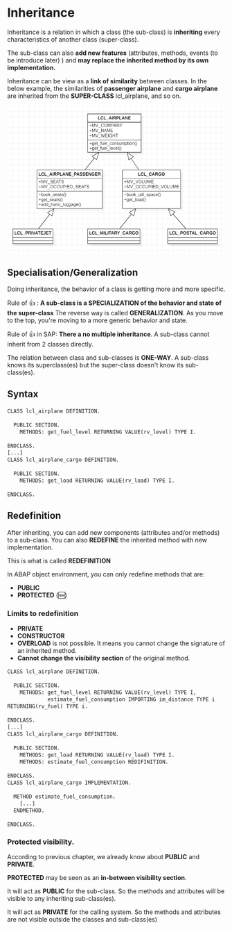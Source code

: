 

# Inheritance

Inheritance is a relation in which a class (the sub-class) is **inheriting** every characteristics of another class (super-class). 

The sub-class can also **add new features** (attributes, methods, events (to be introduce later) ) and **may replace the inherited method by its own implementation.**

Inheritance can be view as a **link of similarity** between classes. In the below example, the similarities of **passenger airplane** and **cargo airplane** are inherited from the **SUPER-CLASS** lcl_airplane, and so on.

![Inheritance](../img/inheritance.PNG)

## Specialisation/Generalization

Doing inheritance, the behavior of a class is getting more and more specific.

Rule of :thumbsup: : **A sub-class is a SPECIALIZATION of the behavior and state of the super-class**
The reverse way is called **GENERALIZATION**. As you move to the top, you're moving to a more generic behavior and state.

Rule of :thumbsup: in SAP: **There a no multiple inheritance**. A sub-class cannot inherit from 2 classes directly.

The relation between class and sub-classes is **ONE-WAY**. A sub-class knows its superclass(es) but the super-class doesn't know its sub-class(es).

## Syntax

```
CLASS lcl_airplane DEFINITION.

  PUBLIC SECTION.
    METHODS: get_fuel_level RETURNING VALUE(rv_level) TYPE I.
    
ENDCLASS.
[...]
CLASS lcl_airplane_cargo DEFINITION.

  PUBLIC SECTION.
    METHODS: get_load RETURNING VALUE(rv_load) TYPE I.
    
ENDCLASS.
```

## Redefinition

After inheriting, you can add new components (attributes and/or methods) to a sub-class. You can also **REDEFINE** the inherited method with new implementation.

This is what is called **REDEFINITION**

In ABAP object environment, you can only redefine methods that are:
- **PUBLIC**
- **PROTECTED** (:new:)

### Limits to redefinition
- **PRIVATE**
- **CONSTRUCTOR**
- **OVERLOAD** is not possible. It means you cannot change the signature of an inherited method.
- **Cannot change the visibility section** of the original method.

```
CLASS lcl_airplane DEFINITION.

  PUBLIC SECTION.
    METHODS: get_fuel_level RETURNING VALUE(rv_level) TYPE I,
             estimate_fuel_consumption IMPORTING im_distance TYPE i RETURNING(rv_fuel) TYPE i.
    
ENDCLASS.
[...]
CLASS lcl_airplane_cargo DEFINITION.

  PUBLIC SECTION.
    METHODS: get_load RETURNING VALUE(rv_load) TYPE I.
    METHODS: estimate_fuel_consumption REDIFINITION.
    
ENDCLASS.
CLASS lcl_airplane_cargo IMPLEMENTATION.

  METHOD estimate_fuel_consumption.
    [...]
  ENDMETHOD.

ENDCLASS.
```

### Protected visibility.

According to previous chapter, we already know about **PUBLIC** and **PRIVATE**. 

**PROTECTED** may be seen as an **in-between visibility section**.

It will act as **PUBLIC** for the sub-class. So the methods and attributes will be visible to any inheriting sub-class(es).

It will act as **PRIVATE** for the calling system. So the methods and attributes are not visible outside the classes and sub-class(es)
